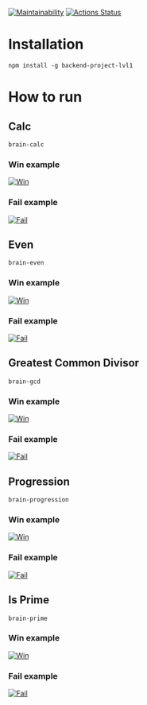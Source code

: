 [![Maintainability](https://api.codeclimate.com/v1/badges/db22fd65551c41eb59dc/maintainability)](https://codeclimate.com/github/alex-popov-tech/backend-project-lvl1/maintainability)
[![Actions Status](https://github.com/alex-popov-tech/backend-project-lvl1/workflows/CI/badge.svg)](https://github.com/alex-popov-tech/backend-project-lvl1/actions)

# Installation

`npm install -g backend-project-lvl1`

# How to run

## Calc

`brain-calc`

### Win example
[![Win](https://asciinema.org/a/ly22CbqSlhB0SGehgxaemZOjF.png)](https://asciinema.org/a/ly22CbqSlhB0SGehgxaemZOjF)
### Fail example
[![Fail](https://asciinema.org/a/N2ofkMKCQvPh2FV1dKNWkzler.png)](https://asciinema.org/a/N2ofkMKCQvPh2FV1dKNWkzler)

## Even

`brain-even`

### Win example
[![Win](https://asciinema.org/a/ly22CbqSlhB0SGehgxaemZOjF.png)](https://asciinema.org/a/ly22CbqSlhB0SGehgxaemZOjF)
### Fail example
[![Fail](https://asciinema.org/a/WFqflIAnsPDl0h1gfT1MJZOnj.png)](https://asciinema.org/a/WFqflIAnsPDl0h1gfT1MJZOnj)

## Greatest Common Divisor

`brain-gcd`

### Win example
[![Win](https://asciinema.org/a/9gOruObiedPEpdH8JjmAqfSZs.png)](https://asciinema.org/a/9gOruObiedPEpdH8JjmAqfSZs)
### Fail example
[![Fail](https://asciinema.org/a/WSX5nAn34iENpPjPtBgZlIqCa.png)](https://asciinema.org/a/WSX5nAn34iENpPjPtBgZlIqCa)

## Progression

`brain-progression`

### Win example
[![Win](https://asciinema.org/a/E203CkxKun5HCmvvKCP97b1KO.png)](https://asciinema.org/a/E203CkxKun5HCmvvKCP97b1KO)
### Fail example
[![Fail](https://asciinema.org/a/59n3Nqr0PXeP4kjPR32eJpKf3.png)](https://asciinema.org/a/59n3Nqr0PXeP4kjPR32eJpKf3)

## Is Prime

`brain-prime`

### Win example
[![Win](https://asciinema.org/a/gxmZkleczLxMRVDkHDosXf9YO.png)](https://asciinema.org/a/gxmZkleczLxMRVDkHDosXf9YO)
### Fail example
[![Fail](https://asciinema.org/a/rxAehnpQNbRPJRg7bXCOFGHw5.png)](https://asciinema.org/a/rxAehnpQNbRPJRg7bXCOFGHw5)
